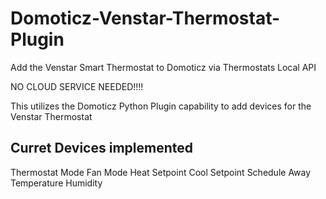 # Domoticz-Venstar-Thermostat-Plugin
Add the Venstar Smart Thermostat to Domoticz via Thermostats Local API

NO CLOUD SERVICE NEEDED!!!!

This utilizes the Domoticz Python Plugin capability to add devices for the Venstar Thermostat

Curret Devices implemented
-
Thermostat Mode
Fan Mode
Heat Setpoint
Cool Setpoint
Schedule
Away
Temperature
Humidity
